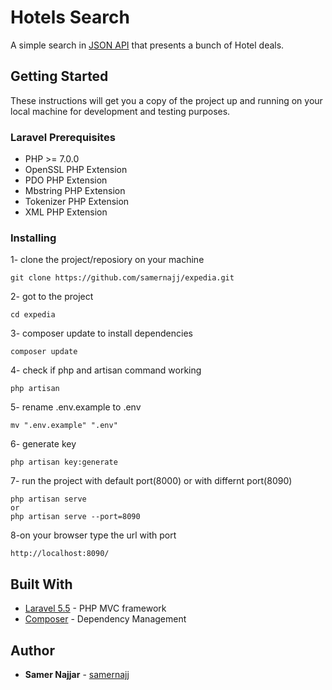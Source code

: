 # Hotels Search

A simple search in [JSON API](https://offersvc.expedia.com/offers/v2/getOffers?scenario=deal-finder&page=foo&uid=foo&productType=Hotel) that presents a bunch of Hotel deals.

## Getting Started

These instructions will get you a copy of the project up and running on your local machine for development and testing purposes.

### Laravel Prerequisites

* PHP >= 7.0.0
* OpenSSL PHP Extension
* PDO PHP Extension
* Mbstring PHP Extension
* Tokenizer PHP Extension
* XML PHP Extension


### Installing

1- clone the project/reposiory on your machine
```
git clone https://github.com/samernajj/expedia.git
```

2- got to the project
```
cd expedia
```
3- composer update to install dependencies 
```
composer update
```

4- check if php and artisan command working
```
php artisan 
```

5- rename .env.example to .env
```
mv ".env.example" ".env"
```
6- generate key
```
php artisan key:generate
```

7- run the project with default port(8000) or with differnt port(8090)
```
php artisan serve
or
php artisan serve --port=8090
```
8-on your browser type the url with port
```
http://localhost:8090/
```

## Built With

* [Laravel 5.5](https://laravel.com/docs/5.5) - PHP MVC framework
* [Composer](https://getcomposer.org/) - Dependency Management


## Author

* **Samer Najjar** - [samernajj](https://github.com/samernajj)

